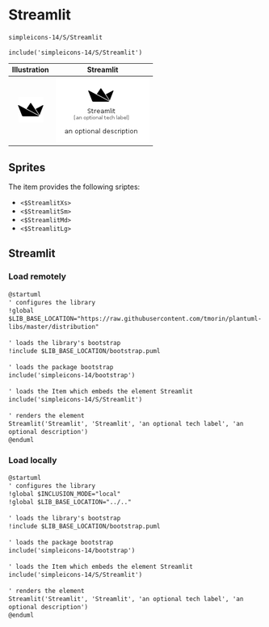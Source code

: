 # Streamlit


```text
simpleicons-14/S/Streamlit
```

```text
include('simpleicons-14/S/Streamlit')
```



| Illustration | Streamlit |
| :---: | :---: |
| ![illustration for Illustration](../../simpleicons-14/S/Streamlit.png) | ![illustration for Streamlit](../../simpleicons-14/S/Streamlit.Local.png) |



## Sprites
The item provides the following sriptes:

- `<$StreamlitXs>`
- `<$StreamlitSm>`
- `<$StreamlitMd>`
- `<$StreamlitLg>`





## Streamlit

### Load remotely
```plantuml
@startuml
' configures the library
!global $LIB_BASE_LOCATION="https://raw.githubusercontent.com/tmorin/plantuml-libs/master/distribution"

' loads the library's bootstrap
!include $LIB_BASE_LOCATION/bootstrap.puml

' loads the package bootstrap
include('simpleicons-14/bootstrap')

' loads the Item which embeds the element Streamlit
include('simpleicons-14/S/Streamlit')

' renders the element
Streamlit('Streamlit', 'Streamlit', 'an optional tech label', 'an optional description')
@enduml
```

### Load locally
```plantuml
@startuml
' configures the library
!global $INCLUSION_MODE="local"
!global $LIB_BASE_LOCATION="../.."

' loads the library's bootstrap
!include $LIB_BASE_LOCATION/bootstrap.puml

' loads the package bootstrap
include('simpleicons-14/bootstrap')

' loads the Item which embeds the element Streamlit
include('simpleicons-14/S/Streamlit')

' renders the element
Streamlit('Streamlit', 'Streamlit', 'an optional tech label', 'an optional description')
@enduml
```

